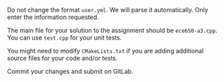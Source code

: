 
Do not change the format `user.yml`. We will parse it
automatically. Only enter the information requested.

The main file for your solution to the assignment should be
`ece650-a3.cpp`. You can use `test.cpp` for your unit tests.

You might need to modify `CMakeLists.txt` if you are adding additional
source files for your code and/or tests.

Commit your changes and submit on GitLab.
